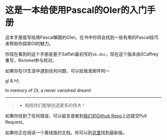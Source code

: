这是一本给使用Pascal的OIer的入门手册
=======

这本手册是写给用Pascal解题的OIer。在书中你将会找到一些有用的Pascal技巧来帮助你探索OI的魅力。

你现在看到的这个手册是基于Saffah最初写的`sb.doc`，现在这个版本由SCaffrey重写，Rommel参与校对。

如果你在OI生涯中遇到任何问题，可以给我发邮件阿～

gl & hf;

In memory of OI, a never vanished dream!

--------

>* 相信你们能够创造更多的伟大！

如果你找到了任何错误，可以留言或者到[我们的Github Repo](https://github.com/imcaffrey/pascalNovice)上边提交Pull Request。

如果你正在阅读一个离线版的文档，你可以到[这里](http://pascalNovice.scaffrey.com)找到最新版。
